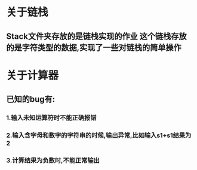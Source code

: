 # 关于链栈
## Stack文件夹存放的是链栈实现的作业 这个链栈存放的是字符类型的数据,实现了一些对链栈的简单操作
# 关于计算器
## 已知的bug有:
### 1.输入未知运算符时不能正确报错
### 2.输入含字母和数字的字符串的时候,输出异常,比如输入s1+s1结果为2
### 3.计算结果为负数时,不能正常输出
